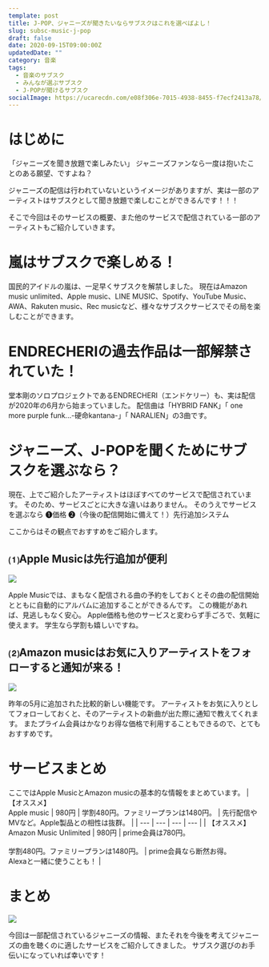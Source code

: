 ```yaml
---
template: post
title: J-POP、ジャニーズが聞きたいならサブスクはこれを選べばよし！
slug: subsc-music-j-pop
draft: false
date: 2020-09-15T09:00:00Z
updatedDate: ""
category: 音楽
tags:
  - 音楽のサブスク
  - みんなが選ぶサブスク
  - J-POPが聞けるサブスク
socialImage: https://ucarecdn.com/e08f306e-7015-4938-8455-f7ecf2413a78/
---
```


# はじめに

「ジャニーズを聞き放題で楽しみたい」
ジャニーズファンなら一度は抱いたことのある願望、ですよね？

ジャニーズの配信は行われていないというイメージがありますが、実は一部のアーティストはサブスクとして聞き放題で楽しむことができるんです！！！

そこで今回はそのサービスの概要、また他のサービスで配信されている一部のアーティストもご紹介していきます。

# 嵐はサブスクで楽しめる！

国民的アイドルの嵐は、一足早くサブスクを解禁しました。
現在はAmazon music unlimited、Apple music、LINE MUSIC、Spotify、YouTube Music、AWA、Rakuten music、Rec musicなど、様々なサブスクサービスでその局を楽しむことができます。

# ENDRECHERIの過去作品は一部解禁されていた！
堂本剛のソロプロジェクトであるENDRECHERI（エンドケリー）も、実は配信が2020年の6月から始まっていました。
配信曲は「HYBRID FANK」「 one more purple funk...-硬命kantana-」「 NARALIEN」の3曲です。

# ジャニーズ、J-POPを聞くためにサブスクを選ぶなら？
現在、上でご紹介したアーティストはほぼすべてのサービスで配信されています。
そのため、サービスごとに大きな違いはありません。
そのうえでサービスを選ぶなら
❶価格
❷（今後の配信開始に備えて！）先行追加システム

ここからはその観点でおすすめをご紹介します。

## ⑴Apple Musicは先行追加が便利

![](https://ucarecdn.com/9b3eef13-c139-4acb-95ff-b48582e152bf/)

Apple Musicでは、まもなく配信される曲の予約をしておくとその曲の配信開始とともに自動的にアルバムに追加することができるんです。
この機能があれば、見逃しもなく安心。
Apple価格も他のサービスと変わらず手ごろで、気軽に使えます。
学生なら学割も嬉しいですね。

## ⑵Amazon musicはお気に入りアーティストをフォローすると通知が来る！

![](https://ucarecdn.com/8a9bc0e3-8352-4e92-ad50-56a5fc65111f/)

昨年の5月に追加された比較的新しい機能です。
アーティストをお気に入りとしてフォローしておくと、そのアーティストの新曲が出た際に通知で教えてくれます。
またプライム会員はかなりお得な価格で利用することもできるので、とてもおすすめです。

# サービスまとめ

ここではApple MusicとAmazon musicの基本的な情報をまとめています。
| 【オススメ】<br>Apple music | 980円 | 学割480円。ファミリープランは1480円。 | 先行配信やMVなど。Apple製品との相性は抜群。 |
| --- | --- | --- | --- |
| 【オススメ】<br>Amazon Music Unlimited | 980円 | prime会員は780円。<br><br>学割480円。ファミリープランは1480円。 | prime会員なら断然お得。<br>Alexaと一緒に使うことも！ |


# まとめ
![](https://ucarecdn.com/86f06f66-8706-42da-8420-23d26b816736/)

今回は一部配信されているジャニーズの情報、またそれを今後を考えてジャニーズの曲を聴くのに適したサービスをご紹介してきました。
サブスク選びのお手伝いになっていれば幸いです！